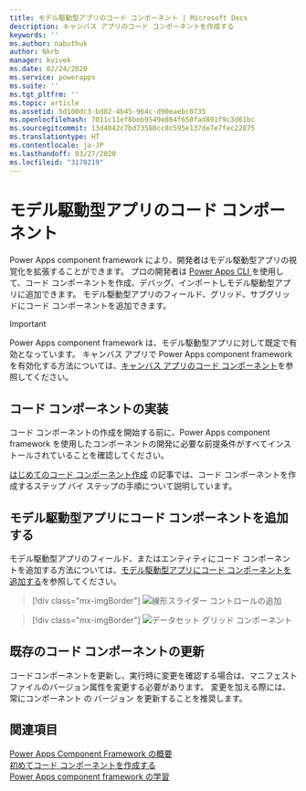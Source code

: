 ```yaml
---
title: モデル駆動型アプリのコード コンポーネント | Microsoft Docs
description: キャンバス アプリのコード コンポーネントを作成する
keywords: ''
ms.author: nabuthuk
author: Nkrb
manager: kvivek
ms.date: 02/24/2020
ms.service: powerapps
ms.suite: ''
ms.tgt_pltfrm: ''
ms.topic: article
ms.assetid: 5d100dc3-bd82-4b45-964c-d90eaebc0735
ms.openlocfilehash: 7011c11ef8beb9549e864f650fad891f9c3d61bc
ms.sourcegitcommit: 13d4042c7bd73580cc8c595e137de7e7fec22875
ms.translationtype: HT
ms.contentlocale: ja-JP
ms.lasthandoff: 03/27/2020
ms.locfileid: "3170219"
---
```

# <a name="code-components-for-model-driven-apps"></a>モデル駆動型アプリのコード コンポーネント

Power Apps component framework により、開発者はモデル駆動型アプリの視覚化を拡張することができます。 プロの開発者は [Power Apps CLI ](get-powerapps-cli.md) を使用して、コード コンポーネントを作成、デバッグ、インポートしモデル駆動型アプリに追加できます。 モデル駆動型アプリのフィールド、グリッド、サブグリッドにコード コンポーネントを追加できます。 

> [!IMPORTANT]
> Power Apps component framework は、モデル駆動型アプリに対して既定で有効となっています。 キャンバス アプリで Power Apps  component framework を有効化する方法については、[キャンバス アプリのコード コンポーネント](component-framework-for-canvas-apps.md)を参照してください。

## <a name="implementing-code-components"></a>コード コンポーネントの実装

コード コンポーネントの作成を開始する前に、Power Apps  component framework を使用したコンポーネントの開発に必要な前提条件がすべてインストールされていることを確認してください。 

[はじめてのコード コンポーネント作成](implementing-controls-using-typescript.md) の記事では、コード コンポーネントを作成するステップ バイ ステップの手順について説明しています。

## <a name="add-code-components-to-model-driven-apps"></a>モデル駆動型アプリにコード コンポーネントを追加する

モデル駆動型アプリのフィールド、またはエンティティにコード コンポーネントを追加する方法については、[モデル駆動型アプリにコード コンポーネントを追加する](add-custom-controls-to-a-field-or-entity.md)を参照してください。

> [!div class="mx-imgBorder"] 
> ![線形スライダー コントロールの追加](../../maker/model-driven-apps/media/add-slider.PNG "線形スライダー コントロールの追加")

> [!div class="mx-imgBorder"]
> ![データセット グリッド コンポーネント](media/add-dataset-component.png "データセット グリッド コンポーネント")

## <a name="update-existing-code-components"></a>既存のコード コンポーネントの更新

コードコンポーネントを更新し、実行時に変更を確認する場合は、マニフェスト ファイルのバージョン属性を変更する必要があります。 変更を加える際には、常にコンポーネント の バージョン を更新することを推奨します。

## <a name="see-also"></a>関連項目

[Power Apps Component Framework の概要](overview.md)<br/>
[初めてコード コンポーネントを作成する](implementing-controls-using-typescript.md)<br/>
[Power Apps component framework の学習](https://docs.microsoft.com/learn/paths/use-power-apps-component-framework)
